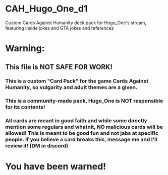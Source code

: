# CAH_Hugo_One_d1
Custom Cards Against Humanity deck pack for Hugo_One's stream, featuring inside jokes and GTA jokes and references

# Warning:
## This file is NOT SAFE FOR WORK!
### This is a custom "Card Pack" for the game Cards Against Humanity, so vulgarity and adult themes are a given.
### This is a community-made pack, Hugo_One is NOT responsible for its contents! 
### All cards are meant in good faith and while some directly mention some regulars and whatnit, NO malicious cards will be allowed! This is meant to be good fun and not jabs at specific people. If you believe a card breaks this, message me and I'll review it! (DM in discord) 

# You have been warned! 
